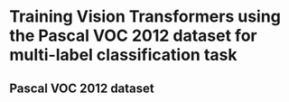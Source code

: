 # Training Vision Transformers using the Pascal VOC 2012 dataset for multi-label classification task

## Pascal VOC 2012 dataset

